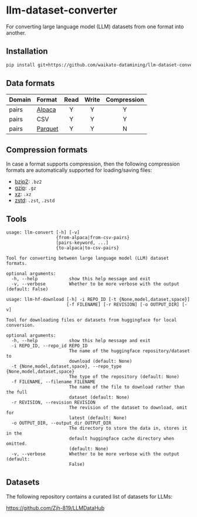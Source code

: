 # llm-dataset-converter
For converting large language model (LLM) datasets from one format into another.

## Installation

```bash
pip install git+https://github.com/waikato-datamining/llm-dataset-converter.git
```


## Data formats

| Domain | Format | Read  | Write | Compression |
| :---   | :---   | :---: | :---: | :---:       |
| pairs  | [Alpaca](https://github.com/tatsu-lab/stanford_alpaca#data-release)  | Y | Y | Y |    
| pairs  | CSV | Y | Y | Y |
| pairs  | [Parquet](https://arrow.apache.org/docs/python/parquet.html) | Y | Y | N |    


## Compression formats

In case a format supports compression, then the following compression formats 
are automatically supported for loading/saving files:

* [bzip2](https://en.wikipedia.org/wiki/Bzip2): `.bz2`
* [gzip](https://en.wikipedia.org/wiki/Gzip): `.gz`
* [xz](https://en.wikipedia.org/wiki/XZ_Utils): `.xz`
* [zstd](https://en.wikipedia.org/wiki/Zstd): `.zst`, `.zstd`


## Tools

```
usage: llm-convert [-h] [-v]
                   {from-alpaca|from-csv-pairs}
                   [pairs-keyword, ...]
                   {to-alpaca|to-csv-pairs}

Tool for converting between large language model (LLM) dataset formats.

optional arguments:
  -h, --help            show this help message and exit
  -v, --verbose         Whether to be more verbose with the output (default: False)
```

```
usage: llm-hf-download [-h] -i REPO_ID [-t {None,model,dataset,space}]
                       [-f FILENAME] [-r REVISION] [-o OUTPUT_DIR] [-v]

Tool for downloading files or datasets from huggingface for local conversion.

optional arguments:
  -h, --help            show this help message and exit
  -i REPO_ID, --repo_id REPO_ID
                        The name of the huggingface repository/dataset to
                        download (default: None)
  -t {None,model,dataset,space}, --repo_type {None,model,dataset,space}
                        The type of the repository (default: None)
  -f FILENAME, --filename FILENAME
                        The name of the file to download rather than the full
                        dataset (default: None)
  -r REVISION, --revision REVISION
                        The revision of the dataset to download, omit for
                        latest (default: None)
  -o OUTPUT_DIR, --output_dir OUTPUT_DIR
                        The directory to store the data in, stores it in the
                        default huggingface cache directory when omitted.
                        (default: None)
  -v, --verbose         Whether to be more verbose with the output (default:
                        False)
```


## Datasets

The following repository contains a curated list of datasets for LLMs:

https://github.com/Zjh-819/LLMDataHub
